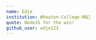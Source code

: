 ```yaml
---
name: Edje
institution: Wheaton-College-MA🚩
quote: NodeJS for the win!
github_user: edje123
---
```

